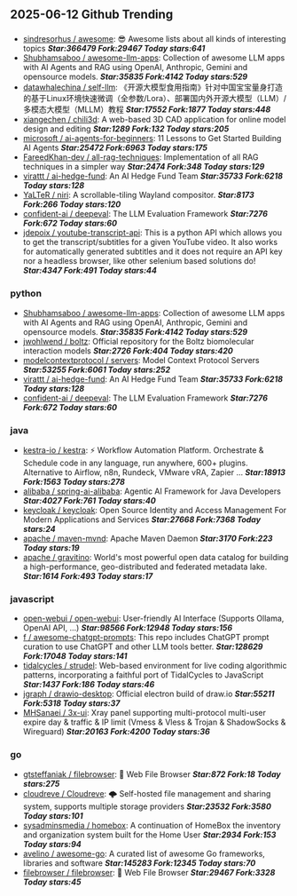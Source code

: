 ## 2025-06-12 Github Trending

### 
* [sindresorhus / awesome](https://github.com/sindresorhus/awesome): 😎 Awesome lists about all kinds of interesting topics ***Star:366479 Fork:29467 Today stars:641***
* [Shubhamsaboo / awesome-llm-apps](https://github.com/Shubhamsaboo/awesome-llm-apps): Collection of awesome LLM apps with AI Agents and RAG using OpenAI, Anthropic, Gemini and opensource models. ***Star:35835 Fork:4142 Today stars:529***
* [datawhalechina / self-llm](https://github.com/datawhalechina/self-llm): 《开源大模型食用指南》针对中国宝宝量身打造的基于Linux环境快速微调（全参数/Lora）、部署国内外开源大模型（LLM）/多模态大模型（MLLM）教程 ***Star:17552 Fork:1877 Today stars:448***
* [xiangechen / chili3d](https://github.com/xiangechen/chili3d): A web-based 3D CAD application for online model design and editing ***Star:1289 Fork:132 Today stars:205***
* [microsoft / ai-agents-for-beginners](https://github.com/microsoft/ai-agents-for-beginners): 11 Lessons to Get Started Building AI Agents ***Star:25472 Fork:6963 Today stars:175***
* [FareedKhan-dev / all-rag-techniques](https://github.com/FareedKhan-dev/all-rag-techniques): Implementation of all RAG techniques in a simpler way ***Star:2474 Fork:348 Today stars:129***
* [virattt / ai-hedge-fund](https://github.com/virattt/ai-hedge-fund): An AI Hedge Fund Team ***Star:35733 Fork:6218 Today stars:128***
* [YaLTeR / niri](https://github.com/YaLTeR/niri): A scrollable-tiling Wayland compositor. ***Star:8173 Fork:266 Today stars:120***
* [confident-ai / deepeval](https://github.com/confident-ai/deepeval): The LLM Evaluation Framework ***Star:7276 Fork:672 Today stars:60***
* [jdepoix / youtube-transcript-api](https://github.com/jdepoix/youtube-transcript-api): This is a python API which allows you to get the transcript/subtitles for a given YouTube video. It also works for automatically generated subtitles and it does not require an API key nor a headless browser, like other selenium based solutions do! ***Star:4347 Fork:491 Today stars:44***

### python
* [Shubhamsaboo / awesome-llm-apps](https://github.com/Shubhamsaboo/awesome-llm-apps): Collection of awesome LLM apps with AI Agents and RAG using OpenAI, Anthropic, Gemini and opensource models. ***Star:35835 Fork:4142 Today stars:529***
* [jwohlwend / boltz](https://github.com/jwohlwend/boltz): Official repository for the Boltz biomolecular interaction models ***Star:2726 Fork:404 Today stars:420***
* [modelcontextprotocol / servers](https://github.com/modelcontextprotocol/servers): Model Context Protocol Servers ***Star:53255 Fork:6061 Today stars:252***
* [virattt / ai-hedge-fund](https://github.com/virattt/ai-hedge-fund): An AI Hedge Fund Team ***Star:35733 Fork:6218 Today stars:128***
* [confident-ai / deepeval](https://github.com/confident-ai/deepeval): The LLM Evaluation Framework ***Star:7276 Fork:672 Today stars:60***

### java
* [kestra-io / kestra](https://github.com/kestra-io/kestra): ⚡ Workflow Automation Platform. Orchestrate & Schedule code in any language, run anywhere, 600+ plugins. Alternative to Airflow, n8n, Rundeck, VMware vRA, Zapier ... ***Star:18913 Fork:1563 Today stars:278***
* [alibaba / spring-ai-alibaba](https://github.com/alibaba/spring-ai-alibaba): Agentic AI Framework for Java Developers ***Star:4027 Fork:761 Today stars:40***
* [keycloak / keycloak](https://github.com/keycloak/keycloak): Open Source Identity and Access Management For Modern Applications and Services ***Star:27668 Fork:7368 Today stars:24***
* [apache / maven-mvnd](https://github.com/apache/maven-mvnd): Apache Maven Daemon ***Star:3170 Fork:223 Today stars:19***
* [apache / gravitino](https://github.com/apache/gravitino): World's most powerful open data catalog for building a high-performance, geo-distributed and federated metadata lake. ***Star:1614 Fork:493 Today stars:17***

### javascript
* [open-webui / open-webui](https://github.com/open-webui/open-webui): User-friendly AI Interface (Supports Ollama, OpenAI API, ...) ***Star:98566 Fork:12948 Today stars:156***
* [f / awesome-chatgpt-prompts](https://github.com/f/awesome-chatgpt-prompts): This repo includes ChatGPT prompt curation to use ChatGPT and other LLM tools better. ***Star:128629 Fork:17048 Today stars:141***
* [tidalcycles / strudel](https://github.com/tidalcycles/strudel): Web-based environment for live coding algorithmic patterns, incorporating a faithful port of TidalCycles to JavaScript ***Star:1437 Fork:186 Today stars:46***
* [jgraph / drawio-desktop](https://github.com/jgraph/drawio-desktop): Official electron build of draw.io ***Star:55211 Fork:5318 Today stars:37***
* [MHSanaei / 3x-ui](https://github.com/MHSanaei/3x-ui): Xray panel supporting multi-protocol multi-user expire day & traffic & IP limit (Vmess & Vless & Trojan & ShadowSocks & Wireguard) ***Star:20163 Fork:4200 Today stars:36***

### go
* [gtsteffaniak / filebrowser](https://github.com/gtsteffaniak/filebrowser): 📂 Web File Browser ***Star:872 Fork:18 Today stars:275***
* [cloudreve / Cloudreve](https://github.com/cloudreve/Cloudreve): 🌩 Self-hosted file management and sharing system, supports multiple storage providers ***Star:23532 Fork:3580 Today stars:101***
* [sysadminsmedia / homebox](https://github.com/sysadminsmedia/homebox): A continuation of HomeBox the inventory and organization system built for the Home User ***Star:2934 Fork:153 Today stars:94***
* [avelino / awesome-go](https://github.com/avelino/awesome-go): A curated list of awesome Go frameworks, libraries and software ***Star:145283 Fork:12345 Today stars:70***
* [filebrowser / filebrowser](https://github.com/filebrowser/filebrowser): 📂 Web File Browser ***Star:29467 Fork:3328 Today stars:45***
